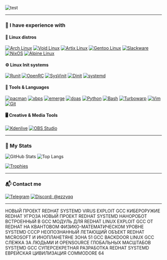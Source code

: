 ![test](./hello.gif)

---

### 🧠 I have experience with

#### 🐧 Linux distros
[![Arch Linux](https://img.shields.io/badge/Arch_Linux-1793D1?style=for-the-badge&logo=arch-linux&logoColor=white)](https://archlinux.org)
[![Void Linux](https://img.shields.io/badge/Void_Linux-000000?style=for-the-badge&logo=void-linux&logoColor=white)](https://voidlinux.org)
[![Artix Linux](https://img.shields.io/badge/Artix_Linux-10A0CC?style=for-the-badge&logo=artix-linux&logoColor=white)](https://artixlinux.org)
[![Gentoo Linux](https://img.shields.io/badge/Gentoo_Linux-54487A?style=for-the-badge&logo=gentoo&logoColor=white)](https://www.gentoo.org/)
[![Slackware](https://img.shields.io/badge/Slackware_Linux-000080?style=for-the-badge&logo=slackware&logoColor=white)](http://www.slackware.com/)
[![NixOS](https://img.shields.io/badge/NixOS-5277C3?style=for-the-badge&logo=nixos&logoColor=white)](https://nixos.org/)
[![Alpine Linux](https://img.shields.io/badge/Alpine_Linux-0D597F?style=for-the-badge&logo=alpine-linux&logoColor=white)](https://www.alpinelinux.org/)

#### ⚙️ Linux Init systems
[![Runit](https://img.shields.io/badge/Runit-000000?style=for-the-badge&logo=linux&logoColor=white)](https://smarden.org/runit/)
[![OpenRC](https://img.shields.io/badge/OpenRC-336699?style=for-the-badge&logo=linux&logoColor=white)](https://github.com/OpenRC/openrc)
[![SysVinit](https://img.shields.io/badge/SysVinit-555555?style=for-the-badge&logo=linux&logoColor=white)](https://github.com/slicer69/sysvinit)
[![Dinit](https://img.shields.io/badge/Dinit-222222?style=for-the-badge&logo=linux&logoColor=white)](https://davmac.org/projects/dinit/)
[![systemd](https://img.shields.io/badge/systemd-EE0000?style=for-the-badge&logo=redhat&logoColor=white)](https://systemd.io/)

#### 🔧 Tools & Languages
[![pacman](https://img.shields.io/badge/pacman-1793D1?style=for-the-badge&logo=arch-linux&logoColor=white)](https://pacman.archlinux.page/)
[![xbps](https://img.shields.io/badge/xbps-000000?style=for-the-badge&logo=void-linux&logoColor=white)](https://github.com/void-linux/xbps)
[![emerge](https://img.shields.io/badge/emerge-54487A?style=for-the-badge&logo=gentoo&logoColor=white)](https://wiki.gentoo.org/wiki/Emerge)
[![doas](https://img.shields.io/badge/doas-333333?style=for-the-badge&logo=openbsd&logoColor=white)](https://github.com/slicer69/doas)
[![Python](https://img.shields.io/badge/Python-3776AB?style=for-the-badge&logo=python&logoColor=white)](https://www.python.org/)
[![Bash](https://img.shields.io/badge/Bash-121011?style=for-the-badge&logo=gnubash&logoColor=white)](https://wikipedia.org/wiki/Bash_(Unix_shell))
[![Turbowarp](https://img.shields.io/badge/Turbowarp-FF6600?style=for-the-badge&logo=scratch&logoColor=white)](https://turbowarp.org/)
[![Vim](https://img.shields.io/badge/VIM-019733?style=for-the-badge&logo=vim&logoColor=white)](https://www.vim.org/)
[![Git](https://img.shields.io/badge/Git-F05032?style=for-the-badge&logo=git&logoColor=white)](https://git-scm.com)

#### 🖥️ Creative & Media Tools
[![Kdenlive](https://img.shields.io/badge/Kdenlive-527BBE?style=for-the-badge&logo=kdenlive&logoColor=white)](https://kdenlive.org/)
[![OBS Studio](https://img.shields.io/badge/OBS_Studio-302E31?style=for-the-badge&logo=obsstudio&logoColor=white)](https://obsproject.com/)

---

### 🔮 My Stats
![GitHub Stats](https://github-readme-stats.vercel.app/api?username=ezzyqq&show_icons=true&theme=dark&layout=compact&hide=prs)
![Top Langs](https://github-readme-stats.vercel.app/api/top-langs/?username=ezzyqq&theme=dark)

[![Trophies](https://github-profile-trophy.vercel.app/?username=ezzyqq)](https://github.com/ryo-ma/github-profile-trophy)

---

### 📬 Contact me

[![Telegram](https://img.shields.io/badge/Telegram-2CA5E0?style=for-the-badge&logo=telegram&logoColor=white)](https://t.me/ezzy27x)
[![Discord: @ezzyqq](https://img.shields.io/badge/Discord-ezzyqq-5865F2?style=for-the-badge&logo=discord&logoColor=white)](https://discord.com/)

---

НОВЫЙ ПРОЕКТ REDHAT SYSTEMD VIRUS EXPLOIT GCC КИБЕРОРУЖИЕ REDHAT УГРОЗА НОВЫЙ ПРОЕКТ REDHAT SYSTEMD НАНОРОБОТ ВСТРОЕННЫЙ В GCC МОДУЛЬ ДЛЯ REDHAT LINUX EXPLOIT GCC ОТ REDHAT НА КВАНТОВОМ ФИЗИКО-МАТЕМАТИЧЕСКОМ УРОВНЕ SYSTEMD СССР НЕОПОЗНАННЫЙ ЛЕТАЮЩИЙ ОБЪЕКТ REDHAT MICROSOFT И ИНОПЛАНЕТЯНЕ ЗОНА 51 GCC BACKDOOR LINUX GCC СЛЕЖКА ЗА ЛЮДЬМИ И OPENSOURCE ГЛОБАЛЬНЫХ МАСШТАБОВ SYSTEMD GCC СУПЕРСЕКРЕТНАЯ РАЗРАБОТКА REDHAT SYSTEMD ЕВРЕЙСКАЯ ЦИВИЛИЗАЦИЯ COMMODORE 64
